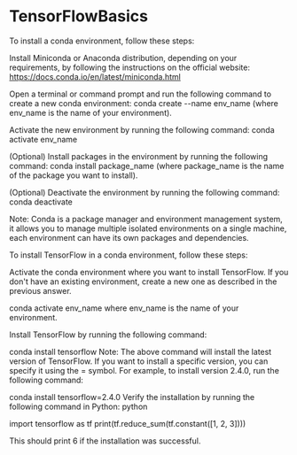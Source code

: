 # TensorFlowBasics

To install a conda environment, follow these steps:

Install Miniconda or Anaconda distribution, depending on your requirements, by following the instructions on the official website: https://docs.conda.io/en/latest/miniconda.html

Open a terminal or command prompt and run the following command to create a new conda environment:
conda create --name env_name
(where env_name is the name of your environment).

Activate the new environment by running the following command:
conda activate env_name

(Optional) Install packages in the environment by running the following command:
conda install package_name
(where package_name is the name of the package you want to install).

(Optional) Deactivate the environment by running the following command:
conda deactivate

Note: Conda is a package manager and environment management system, it allows you to manage multiple isolated environments on a single machine, each environment can have its own packages and dependencies.

To install TensorFlow in a conda environment, follow these steps:

Activate the conda environment where you want to install TensorFlow. If you don't have an existing environment, create a new one as described in the previous answer.

conda activate env_name
where env_name is the name of your environment.

Install TensorFlow by running the following command:

conda install tensorflow
Note: The above command will install the latest version of TensorFlow. If you want to install a specific version, you can specify it using the = symbol. For example, to install version 2.4.0, run the following command:


conda install tensorflow=2.4.0
Verify the installation by running the following command in Python:
python

import tensorflow as tf
print(tf.reduce_sum(tf.constant([1, 2, 3])))

This should print 6 if the installation was successful.
